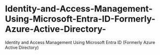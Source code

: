 # Identity-and-Access-Management-Using-Microsoft-Entra-ID-Formerly-Azure-Active-Directory-
Identity and Access Management Using Microsoft Entra ID (Formerly Azure Active Directory)

